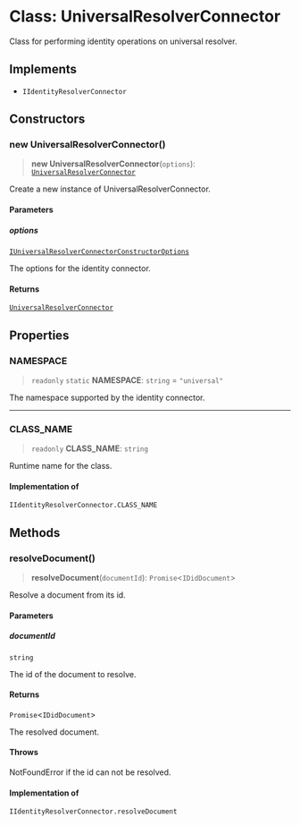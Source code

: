 # Class: UniversalResolverConnector

Class for performing identity operations on universal resolver.

## Implements

- `IIdentityResolverConnector`

## Constructors

### new UniversalResolverConnector()

> **new UniversalResolverConnector**(`options`): [`UniversalResolverConnector`](UniversalResolverConnector.md)

Create a new instance of UniversalResolverConnector.

#### Parameters

##### options

[`IUniversalResolverConnectorConstructorOptions`](../interfaces/IUniversalResolverConnectorConstructorOptions.md)

The options for the identity connector.

#### Returns

[`UniversalResolverConnector`](UniversalResolverConnector.md)

## Properties

### NAMESPACE

> `readonly` `static` **NAMESPACE**: `string` = `"universal"`

The namespace supported by the identity connector.

***

### CLASS\_NAME

> `readonly` **CLASS\_NAME**: `string`

Runtime name for the class.

#### Implementation of

`IIdentityResolverConnector.CLASS_NAME`

## Methods

### resolveDocument()

> **resolveDocument**(`documentId`): `Promise`\<`IDidDocument`\>

Resolve a document from its id.

#### Parameters

##### documentId

`string`

The id of the document to resolve.

#### Returns

`Promise`\<`IDidDocument`\>

The resolved document.

#### Throws

NotFoundError if the id can not be resolved.

#### Implementation of

`IIdentityResolverConnector.resolveDocument`
